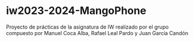 # iw2023-2024-MangoPhone
Proyecto de prácticas de la asignatura de IW realizado por el grupo compuesto por Manuel Coca Alba, Rafael Leal Pardo y Juan García Candón
